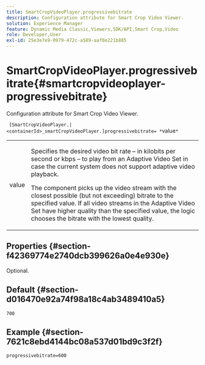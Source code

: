 ```yaml
---
title: SmartCropVideoPlayer.progressivebitrate
description: Configuration attribute for Smart Crop Video Viewer.
solution: Experience Manager
feature: Dynamic Media Classic,Viewers,SDK/API,Smart Crop,Video
role: Developer,User
exl-id: 25e3e7e9-0979-472c-a589-aaf0e221b885
---
```

# SmartCropVideoPlayer.progressivebitrate{#smartcropvideoplayer-progressivebitrate}

Configuration attribute for Smart Crop Video Viewer.

 ` [SmartCropVideoPlayer.|<containerId>_smartCropVideoPlayer.]progressivebitrate= *`value`*`

<table id="table_C616483932C2482CA9794DDD7313FD7C"> 
 <tbody> 
  <tr> 
   <td colname="col1"> <p> <span class="codeph"> value</span> </p> </td> 
   <td colname="col2"> <p> Specifies the desired video bit rate &ndash; in kilobits per second or kbps &ndash; to play from an Adaptive Video Set in case the current system does not support adaptive video playback. </p> <p>The component picks up the video stream with the closest possible (but not exceeding) bitrate to the specified value. If all video streams in the Adaptive Video Set have higher quality than the specified value, the logic chooses the bitrate with the lowest quality. </p> </td> 
  </tr> 
 </tbody> 
</table>

## Properties {#section-f42369774e2740dcb399626a0e4e930e}

Optional.

## Default {#section-d016470e92a74f98a18c4ab3489410a5}

`700`

## Example {#section-7621c8ebd4144bc08a537d01bd9c3f2f}

```
progressivebitrate=600
```
